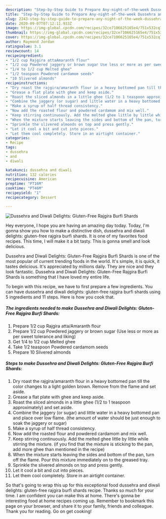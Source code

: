 ```yaml
---
description: "Step-by-Step Guide to Prepare Any-night-of-the-week Dussehra and Diwali Delights: Gluten-Free Rajgira Burfi Shards"
title: "Step-by-Step Guide to Prepare Any-night-of-the-week Dussehra and Diwali Delights: Gluten-Free Rajgira Burfi Shards"
slug: 2243-step-by-step-guide-to-prepare-any-night-of-the-week-dussehra-and-diwali-delights-gluten-free-rajgira-burfi-shards
date: 2020-09-07T07:12:11.933Z
image: https://img-global.cpcdn.com/recipes/32ce7106625165e4/751x532cq70/dussehra-and-diwali-delights-gluten-free-rajgira-burfi-shards-recipe-main-photo.jpg
thumbnail: https://img-global.cpcdn.com/recipes/32ce7106625165e4/751x532cq70/dussehra-and-diwali-delights-gluten-free-rajgira-burfi-shards-recipe-main-photo.jpg
cover: https://img-global.cpcdn.com/recipes/32ce7106625165e4/751x532cq70/dussehra-and-diwali-delights-gluten-free-rajgira-burfi-shards-recipe-main-photo.jpg
author: Raymond Jordan
ratingvalue: 3.1
reviewcount: 14
recipeingredient:
- "1/2 cup Rajgira attaAmaranth flour"
- "1/2 cup Powdered jaggery or brown sugar Use less or more as per sweet tolerance and liking"
- "1/4 to 1/2 cup Melted ghee"
- "1/2 teaspoon Powdered cardamom seeds"
- "10 Slivered almonds"
recipeinstructions:
- "Dry roast the rajgira/amaranth flour in a heavy bottomed pan till the color changes to a light golden brown. Remove from the flame and set aside."
- "Grease a flat plate with ghee and keep aside."
- "Roast the sliced almonds in a little ghee (1/2 to 1 teaspoon approximately) and set aside."
- "Combine the jaggery (or sugar) and little water in a heavy bottomed pan and place over low flame. (the amount of water should be just enough to soak the jaggery or sugar)"
- "Make a syrup of half thread consistency."
- "Now add the roasted flour and powdered cardamom and mix well."
- "Keep stirring continuously. Add the melted ghee little by little while stirring the mixture. (if you find that the mixture is sticking to the pan, add more ghee than mentioned in the recipe)"
- "When the mixture starts leaving the sides and bottom of the pan, turn off the flame. Pour this mixture immediately on to the greased tray."
- "Sprinkle the slivered almonds on top and press gently."
- "Let it cool a bit and cut into pieces."
- "Let them cool completely. Store in an airtight container."
categories:
- Recipe
tags:
- dussehra
- and
- diwali

katakunci: dussehra and diwali 
nutrition: 132 calories
recipecuisine: American
preptime: "PT16M"
cooktime: "PT46M"
recipeyield: "1"
recipecategory: Dessert

---
```



![Dussehra and Diwali Delights: Gluten-Free Rajgira Burfi Shards](https://img-global.cpcdn.com/recipes/32ce7106625165e4/751x532cq70/dussehra-and-diwali-delights-gluten-free-rajgira-burfi-shards-recipe-main-photo.jpg)

Hey everyone, I hope you are having an amazing day today. Today, I'm gonna show you how to make a distinctive dish, dussehra and diwali delights: gluten-free rajgira burfi shards. It is one of my favorites food recipes. This time, I will make it a bit tasty. This is gonna smell and look delicious.



Dussehra and Diwali Delights: Gluten-Free Rajgira Burfi Shards is one of the most popular of current trending foods in the world. It's simple, it is quick, it tastes delicious. It's appreciated by millions daily. They are nice and they look fantastic. Dussehra and Diwali Delights: Gluten-Free Rajgira Burfi Shards is something that I have loved my entire life.


To begin with this recipe, we have to first prepare a few ingredients. You can have dussehra and diwali delights: gluten-free rajgira burfi shards using 5 ingredients and 11 steps. Here is how you cook that.

<!--inarticleads1-->

##### The ingredients needed to make Dussehra and Diwali Delights: Gluten-Free Rajgira Burfi Shards:

1. Prepare 1/2 cup Rajgira atta/Amaranth flour
1. Prepare 1/2 cup Powdered jaggery or brown sugar (Use less or more as per sweet tolerance and liking)
1. Get 1/4 to 1/2 cup Melted ghee
1. Take 1/2 teaspoon Powdered cardamom seeds
1. Prepare 10 Slivered almonds




<!--inarticleads2-->

##### Steps to make Dussehra and Diwali Delights: Gluten-Free Rajgira Burfi Shards:

1. Dry roast the rajgira/amaranth flour in a heavy bottomed pan till the color changes to a light golden brown. Remove from the flame and set aside.
1. Grease a flat plate with ghee and keep aside.
1. Roast the sliced almonds in a little ghee (1/2 to 1 teaspoon approximately) and set aside.
1. Combine the jaggery (or sugar) and little water in a heavy bottomed pan and place over low flame. (the amount of water should be just enough to soak the jaggery or sugar)
1. Make a syrup of half thread consistency.
1. Now add the roasted flour and powdered cardamom and mix well.
1. Keep stirring continuously. Add the melted ghee little by little while stirring the mixture. (if you find that the mixture is sticking to the pan, add more ghee than mentioned in the recipe)
1. When the mixture starts leaving the sides and bottom of the pan, turn off the flame. Pour this mixture immediately on to the greased tray.
1. Sprinkle the slivered almonds on top and press gently.
1. Let it cool a bit and cut into pieces.
1. Let them cool completely. Store in an airtight container.




So that's going to wrap this up for this exceptional food dussehra and diwali delights: gluten-free rajgira burfi shards recipe. Thanks so much for your time. I am confident you can make this at home. There's gonna be interesting food at home recipes coming up. Remember to bookmark this page on your browser, and share it to your family, friends and colleague. Thank you for reading. Go on get cooking!
